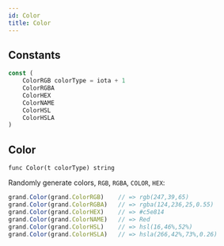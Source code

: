 ```yaml
---
id: Color
title: Color
---
```



## Constants
```js
const (
	ColorRGB colorType = iota + 1
	ColorRGBA
	ColorHEX
	ColorNAME
	ColorHSL
	ColorHSLA
)
```


## Color
`func Color(t colorType) string`

Randomly generate colors, `RGB`, `RGBA`, `COLOR`, `HEX`:

```js
grand.Color(grand.ColorRGB)    // => rgb(247,39,65)
grand.Color(grand.ColorRGBA)   // => rgba(124,236,25,0.55)
grand.Color(grand.ColorHEX)    // => #c5e814
grand.Color(grand.ColorNAME)   // => Red
grand.Color(grand.ColorHSL)    // => hsl(16,46%,52%)
grand.Color(grand.ColorHSLA)   // => hsla(266,42%,73%,0.26)
```
